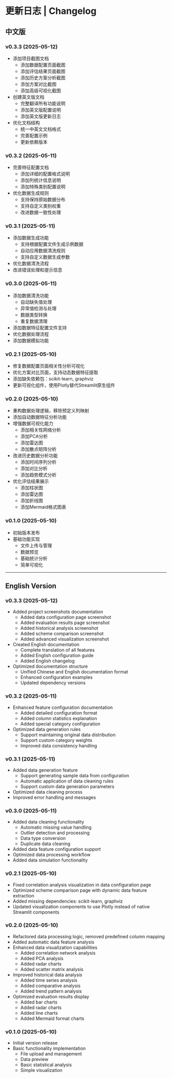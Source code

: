# 更新日志 | Changelog

## 中文版

### v0.3.3 (2025-05-12)
- 添加项目截图文档
  - 添加数据配置页面截图
  - 添加评估结果页面截图
  - 添加历史方案分析截图
  - 添加方案对比截图
  - 添加高级可视化截图
- 创建英文版文档
  - 完整翻译所有功能说明
  - 添加英文版配置说明
  - 添加英文版更新日志
- 优化文档结构
  - 统一中英文文档格式
  - 完善配置示例
  - 更新依赖版本

### v0.3.2 (2025-05-11)
- 完善特征配置文档
  - 添加详细的配置格式说明
  - 添加列统计信息说明
  - 添加特殊类别配置说明
- 优化数据生成规则
  - 支持保持原始数据分布
  - 支持自定义类别权重
  - 改进数据一致性处理

### v0.3.1 (2025-05-11)
- 添加数据生成功能
  - 支持根据配置文件生成示例数据
  - 自动应用数据清洗规则
  - 支持自定义数据生成参数
- 优化数据清洗流程
- 改进错误处理和提示信息

### v0.3.0 (2025-05-11)
- 添加数据清洗功能
  - 自动缺失值处理
  - 异常值检测与处理
  - 数据类型转换
  - 重复数据清理
- 添加数据特征配置文件支持
- 优化数据处理流程
- 添加数据模拟功能

### v0.2.1 (2025-05-10)
- 修复数据配置页面相关性分析可视化
- 优化方案对比页面，支持动态数据特征提取
- 添加缺失依赖包：scikit-learn, graphviz
- 更新可视化组件，使用Plotly替代Streamlit原生组件

### v0.2.0 (2025-05-10)
- 重构数据处理逻辑，移除预定义列映射
- 添加自动数据特征分析功能
- 增强数据可视化能力
  - 添加相关性网络分析
  - 添加PCA分析
  - 添加雷达图
  - 添加散点矩阵分析
- 改进历史数据分析功能
  - 添加时间序列分析
  - 添加对比分析
  - 添加趋势模式分析
- 优化评估结果展示
  - 添加柱状图
  - 添加雷达图
  - 添加折线图
  - 添加Mermaid格式图表

### v0.1.0 (2025-05-10)
- 初始版本发布
- 基础功能实现
  - 文件上传与管理
  - 数据预览
  - 基础统计分析
  - 简单可视化

---

## English Version

### v0.3.3 (2025-05-12)
- Added project screenshots documentation
  - Added data configuration page screenshot
  - Added evaluation results page screenshot
  - Added historical analysis screenshot
  - Added scheme comparison screenshot
  - Added advanced visualization screenshot
- Created English documentation
  - Complete translation of all features
  - Added English configuration guide
  - Added English changelog
- Optimized documentation structure
  - Unified Chinese and English documentation format
  - Enhanced configuration examples
  - Updated dependency versions

### v0.3.2 (2025-05-11)
- Enhanced feature configuration documentation
  - Added detailed configuration format
  - Added column statistics explanation
  - Added special category configuration
- Optimized data generation rules
  - Support maintaining original data distribution
  - Support custom category weights
  - Improved data consistency handling

### v0.3.1 (2025-05-11)
- Added data generation feature
  - Support generating sample data from configuration
  - Automatic application of data cleaning rules
  - Support custom data generation parameters
- Optimized data cleaning process
- Improved error handling and messages

### v0.3.0 (2025-05-11)
- Added data cleaning functionality
  - Automatic missing value handling
  - Outlier detection and processing
  - Data type conversion
  - Duplicate data cleaning
- Added data feature configuration support
- Optimized data processing workflow
- Added data simulation functionality

### v0.2.1 (2025-05-10)
- Fixed correlation analysis visualization in data configuration page
- Optimized scheme comparison page with dynamic data feature extraction
- Added missing dependencies: scikit-learn, graphviz
- Updated visualization components to use Plotly instead of native Streamlit components

### v0.2.0 (2025-05-10)
- Refactored data processing logic, removed predefined column mapping
- Added automatic data feature analysis
- Enhanced data visualization capabilities
  - Added correlation network analysis
  - Added PCA analysis
  - Added radar charts
  - Added scatter matrix analysis
- Improved historical data analysis
  - Added time series analysis
  - Added comparative analysis
  - Added trend pattern analysis
- Optimized evaluation results display
  - Added bar charts
  - Added radar charts
  - Added line charts
  - Added Mermaid format charts

### v0.1.0 (2025-05-10)
- Initial version release
- Basic functionality implementation
  - File upload and management
  - Data preview
  - Basic statistical analysis
  - Simple visualization 